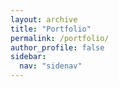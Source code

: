 ```yaml
---
layout: archive
title: "Portfolio"
permalink: /portfolio/
author_profile: false
sidebar:
  nav: "sidenav"
---
```


<script src="https://unpkg.com/vue"></script>
<script src="https://unpkg.com/vue-instagram"></script>

<script src="ism/js/ism-2.2.min.js"></script>

<template>
  <vue-instagram token="bfd5aafc0a674124a18ba1caecd02300" :count="5" : mediaType="image">
    <template slot="feeds" slot-scope="props">
      <li class="fancy-list"> {{ props.feed.link }} </li>
    </template>
    <template slot="error" slot-scope="props">
      <div class="fancy-alert"> {{ props.error.error_message }} </div>
    </template>
  </vue-instagram>
</template>

<script>
import VueInstagram from 'vue-instagram'

export default {
  name: 'App',

  components: {
    VueInstagram
  }
}
</script>